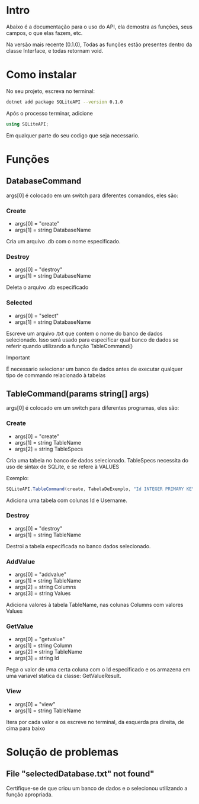 # Intro

Abaixo é a documentação para o uso do API, ela demostra as funções, seus campos, o que elas fazem, etc.

Na versão mais recente (0.1.0), Todas as funções estão presentes dentro da classe Interface, e todas retornam void. 

# Como instalar
No seu projeto, escreva no terminal:

```sh
dotnet add package SQLiteAPI --version 0.1.0
```

Após o processo terminar, adicione

```csharp 
using SQLiteAPI;
```

Em qualquer parte do seu codigo que seja necessario.

# Funções
## DatabaseCommand
args[0] é colocado em um switch para diferentes comandos, eles são:

### Create
- args[0] = "create"
- args[1] = string DatabaseName

Cria um arquivo .db com o nome especificado.

### Destroy
- args[0] = "destroy"
- args[1] = string DatabaseName

Deleta o arquivo .db especificado
### Selected
- args[0] = "select"
- args[1] = string DatabaseName

Escreve um arquivo .txt que contem o nome do banco de dados selecionado. Isso será usado para especificar qual banco de dados se referir quando utilizando a função TableCommand()

> [!IMPORTANT]
> É necessario selecionar um banco de dados antes de executar qualquer tipo de commando relacionado à tabelas


## TableCommand(params string[] args)

args[0] é colocado em um switch para diferentes programas, eles são:

### Create
- args[0] = "create"
- args[1] = string TableName
- args[2] = string TableSpecs

Cria uma tabela no banco de dados selecionado. TableSpecs necessita do uso de sintax de SQLite, e se refere à VALUES

Exemplo:

```csharp
SQLiteAPI.TableCommand(create, TabelaDeExemplo, "Id INTEGER PRIMARY KEY AUTOINCREMENT, Username TEXT NOT NULL");
```

Adiciona uma tabela com colunas Id e Username.
### Destroy
- args[0] = "destroy"
- args[1] = string TableName

Destroi a tabela especificada no banco dados selecionado.

### AddValue
- args[0] = "addvalue"
- args[1] = string TableName
- args[2] = string Columns
- args[3] = string Values

Adiciona valores à tabela TableName, nas colunas Columns com valores Values

### GetValue
- args[0] = "getvalue"
- args[1] = string Column
- args[2] = string TableName
- args[3] = string Id

Pega o valor de uma certa coluna com o Id especificado e os armazena em uma variavel statica da classe: GetValueResult.


### View
- args[0] = "view"
- args[1] = string TableName

Itera por cada valor e os escreve no terminal, da esquerda pra direita, de cima para baixo

# Solução de problemas
## File "selectedDatabase.txt" not found"

Certifique-se de que criou um banco de dados e o selecionou utilizando a função apropriada.